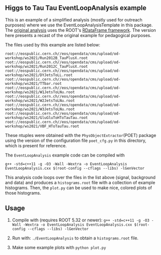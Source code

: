 ## Higgs to Tau Tau EventLoopAnalysis example

This is an example of a simplified analysis (mostly used for outreach purposes) where we use the EventLoopAnalysisTemplate in this package.  The [original analysis](http://opendata.web.cern.ch/record/12350) uses the ROOT's [RDataFrame framework](https://root.cern/doc/master/classROOT_1_1RDataFrame.html).  The version here presents a recast of the original example for pedagogical purposes.

The files used by this example are listed below:

```
root://eospublic.cern.ch//eos/opendata/cms/upload/od-workshop/ws2021/Run2012B_TauPlusX.root
root://eospublic.cern.ch//eos/opendata/cms/upload/od-workshop/ws2021/Run2012C_TauPlusX.root
root://eospublic.cern.ch//eos/opendata/cms/upload/od-workshop/ws2021/DYJetsToLL.root
root://eospublic.cern.ch//eos/opendata/cms/upload/od-workshop/ws2021/TTbar.root
root://eospublic.cern.ch//eos/opendata/cms/upload/od-workshop/ws2021/W1JetsToLNu.root
root://eospublic.cern.ch//eos/opendata/cms/upload/od-workshop/ws2021/W2JetsToLNu.root
root://eospublic.cern.ch//eos/opendata/cms/upload/od-workshop/ws2021/W3JetsToLNu.root
root://eospublic.cern.ch//eos/opendata/cms/upload/od-workshop/ws2021/GluGluToHToTauTau.root
root://eospublic.cern.ch//eos/opendata/cms/upload/od-workshop/ws2021/VBF_HToTauTau.root
```

These ntuples were obtained with the `PhysObjectExtractor`(POET) package using the version of the configuration file `poet_cfg.py` in this directory, which is present for reference.

The `EventLoopAnalysis` example code can be compiled with

`g++ -std=c++11 -g -O3 -Wall -Wextra -o EventLoopAnalysis EventLoopAnalysis.cxx $(root-config --cflags --libs) -lGenVector`

This analysis code loops over the files in the list above (signal, background and data) and produces a `histograms.root` file with a collection of example histograms.  Then, the `plot.py` can be used to make nice, colored plots of those histograms.


## Usage

1. Compile with (requires ROOT 5.32 or newer):
`g++ -std=c++11 -g -O3 -Wall -Wextra -o EventLoopAnalysis EventLoopAnalysis.cxx $(root-config --cflags --libs) -lGenVector`


1. Run with:
`./EventLoopAnalysis`
to obtain a `histograms.root` file.

2. Make some example plots with
`python plot.py`
